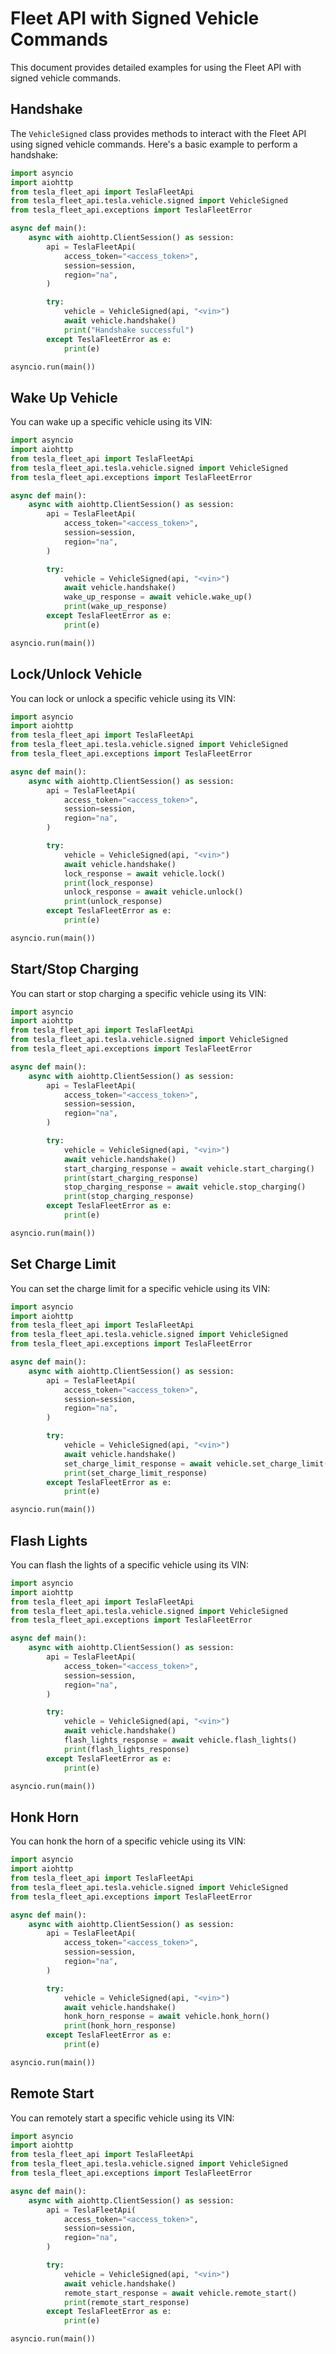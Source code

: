 # Fleet API with Signed Vehicle Commands

This document provides detailed examples for using the Fleet API with signed vehicle commands.

## Handshake

The `VehicleSigned` class provides methods to interact with the Fleet API using signed vehicle commands. Here's a basic example to perform a handshake:

```python
import asyncio
import aiohttp
from tesla_fleet_api import TeslaFleetApi
from tesla_fleet_api.tesla.vehicle.signed import VehicleSigned
from tesla_fleet_api.exceptions import TeslaFleetError

async def main():
    async with aiohttp.ClientSession() as session:
        api = TeslaFleetApi(
            access_token="<access_token>",
            session=session,
            region="na",
        )

        try:
            vehicle = VehicleSigned(api, "<vin>")
            await vehicle.handshake()
            print("Handshake successful")
        except TeslaFleetError as e:
            print(e)

asyncio.run(main())
```

## Wake Up Vehicle

You can wake up a specific vehicle using its VIN:

```python
import asyncio
import aiohttp
from tesla_fleet_api import TeslaFleetApi
from tesla_fleet_api.tesla.vehicle.signed import VehicleSigned
from tesla_fleet_api.exceptions import TeslaFleetError

async def main():
    async with aiohttp.ClientSession() as session:
        api = TeslaFleetApi(
            access_token="<access_token>",
            session=session,
            region="na",
        )

        try:
            vehicle = VehicleSigned(api, "<vin>")
            await vehicle.handshake()
            wake_up_response = await vehicle.wake_up()
            print(wake_up_response)
        except TeslaFleetError as e:
            print(e)

asyncio.run(main())
```

## Lock/Unlock Vehicle

You can lock or unlock a specific vehicle using its VIN:

```python
import asyncio
import aiohttp
from tesla_fleet_api import TeslaFleetApi
from tesla_fleet_api.tesla.vehicle.signed import VehicleSigned
from tesla_fleet_api.exceptions import TeslaFleetError

async def main():
    async with aiohttp.ClientSession() as session:
        api = TeslaFleetApi(
            access_token="<access_token>",
            session=session,
            region="na",
        )

        try:
            vehicle = VehicleSigned(api, "<vin>")
            await vehicle.handshake()
            lock_response = await vehicle.lock()
            print(lock_response)
            unlock_response = await vehicle.unlock()
            print(unlock_response)
        except TeslaFleetError as e:
            print(e)

asyncio.run(main())
```

## Start/Stop Charging

You can start or stop charging a specific vehicle using its VIN:

```python
import asyncio
import aiohttp
from tesla_fleet_api import TeslaFleetApi
from tesla_fleet_api.tesla.vehicle.signed import VehicleSigned
from tesla_fleet_api.exceptions import TeslaFleetError

async def main():
    async with aiohttp.ClientSession() as session:
        api = TeslaFleetApi(
            access_token="<access_token>",
            session=session,
            region="na",
        )

        try:
            vehicle = VehicleSigned(api, "<vin>")
            await vehicle.handshake()
            start_charging_response = await vehicle.start_charging()
            print(start_charging_response)
            stop_charging_response = await vehicle.stop_charging()
            print(stop_charging_response)
        except TeslaFleetError as e:
            print(e)

asyncio.run(main())
```

## Set Charge Limit

You can set the charge limit for a specific vehicle using its VIN:

```python
import asyncio
import aiohttp
from tesla_fleet_api import TeslaFleetApi
from tesla_fleet_api.tesla.vehicle.signed import VehicleSigned
from tesla_fleet_api.exceptions import TeslaFleetError

async def main():
    async with aiohttp.ClientSession() as session:
        api = TeslaFleetApi(
            access_token="<access_token>",
            session=session,
            region="na",
        )

        try:
            vehicle = VehicleSigned(api, "<vin>")
            await vehicle.handshake()
            set_charge_limit_response = await vehicle.set_charge_limit(80)
            print(set_charge_limit_response)
        except TeslaFleetError as e:
            print(e)

asyncio.run(main())
```

## Flash Lights

You can flash the lights of a specific vehicle using its VIN:

```python
import asyncio
import aiohttp
from tesla_fleet_api import TeslaFleetApi
from tesla_fleet_api.tesla.vehicle.signed import VehicleSigned
from tesla_fleet_api.exceptions import TeslaFleetError

async def main():
    async with aiohttp.ClientSession() as session:
        api = TeslaFleetApi(
            access_token="<access_token>",
            session=session,
            region="na",
        )

        try:
            vehicle = VehicleSigned(api, "<vin>")
            await vehicle.handshake()
            flash_lights_response = await vehicle.flash_lights()
            print(flash_lights_response)
        except TeslaFleetError as e:
            print(e)

asyncio.run(main())
```

## Honk Horn

You can honk the horn of a specific vehicle using its VIN:

```python
import asyncio
import aiohttp
from tesla_fleet_api import TeslaFleetApi
from tesla_fleet_api.tesla.vehicle.signed import VehicleSigned
from tesla_fleet_api.exceptions import TeslaFleetError

async def main():
    async with aiohttp.ClientSession() as session:
        api = TeslaFleetApi(
            access_token="<access_token>",
            session=session,
            region="na",
        )

        try:
            vehicle = VehicleSigned(api, "<vin>")
            await vehicle.handshake()
            honk_horn_response = await vehicle.honk_horn()
            print(honk_horn_response)
        except TeslaFleetError as e:
            print(e)

asyncio.run(main())
```

## Remote Start

You can remotely start a specific vehicle using its VIN:

```python
import asyncio
import aiohttp
from tesla_fleet_api import TeslaFleetApi
from tesla_fleet_api.tesla.vehicle.signed import VehicleSigned
from tesla_fleet_api.exceptions import TeslaFleetError

async def main():
    async with aiohttp.ClientSession() as session:
        api = TeslaFleetApi(
            access_token="<access_token>",
            session=session,
            region="na",
        )

        try:
            vehicle = VehicleSigned(api, "<vin>")
            await vehicle.handshake()
            remote_start_response = await vehicle.remote_start()
            print(remote_start_response)
        except TeslaFleetError as e:
            print(e)

asyncio.run(main())
```
